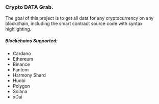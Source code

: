 ### Crypto DATA Grab.

The goal of this project is to get all data for any cryptocurrency on any blockchain, including the smart contract source code with syntax highlighting. 

##### Blockchains Supported:
+ Cardano
+ Ethereum
+ Binance
+ Fantom
+ Harmony Shard
+ Huobi
+ Polygon
+ Solana  
+ xDai